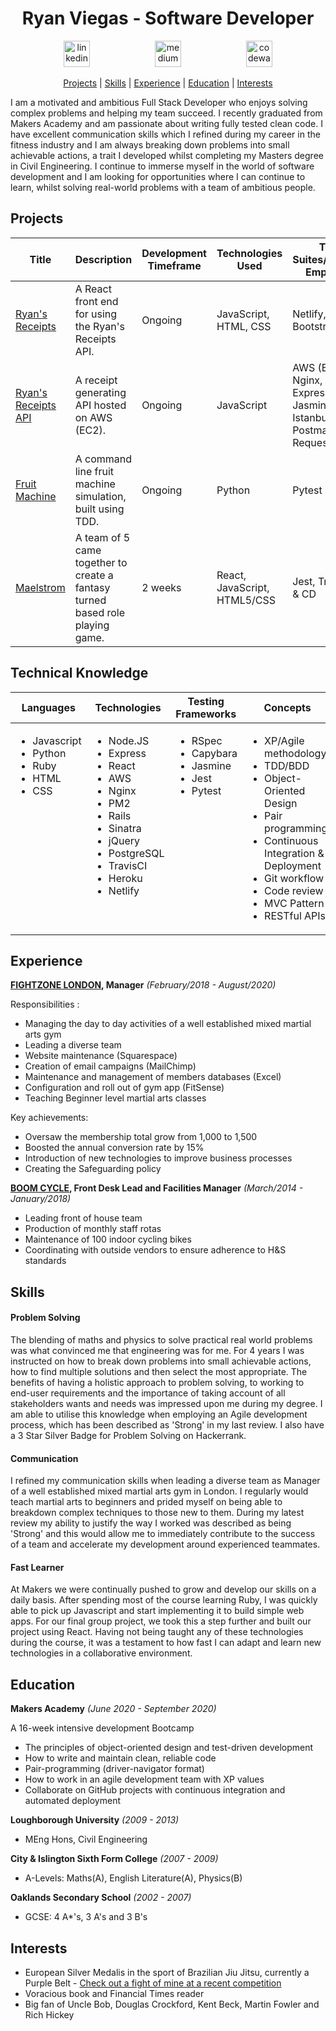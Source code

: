 <h1 align="center">Ryan Viegas - Software Developer</h1>

<p align="center">
 
<a href="https://www.linkedin.com/in/ryan-viegas-115002195/">
<img src="https://www.iconfinder.com/data/icons/free-social-icons/67/linkedin_circle_color-512.png" alt="linkedin" hspace="50" height="42" width="42"></a>

<a href="https://www.hackerrank.com/rjkviegas">
<img src="https://res-1.cloudinary.com/crunchbase-production/image/upload/c_lpad,h_170,w_170,f_auto,b_white,q_auto:eco/lqlkg85sw4sgmp2xvznh" alt="medium" hspace="50" height="42" width="42"></a>

<a href="https://www.codewars.com/users/rjkviegas/">
<img src="https://gitlab.com/uploads/-/system/project/avatar/12144548/codewars-logo.png" alt="codewars" hspace="50" height="42" width="42"></a></p>

 <div align="center">
 
[Projects](#projects) |
[Skills](#skills) |
[Experience](#experience) |
[Education](#education) |
[Interests](#interests)

</div>

<p>I am a motivated and ambitious Full Stack Developer who enjoys solving complex problems and helping my team succeed. I recently graduated from Makers Academy and am passionate about writing fully tested clean code. I have excellent communication skills which I refined during my career in the fitness industry and I am always breaking down problems into small achievable actions, a trait I developed whilst completing my Masters degree in Civil Engineering. I continue to immerse myself in the world of software development and I am looking for opportunities where I can continue to learn, whilst solving real-world problems with a team of ambitious people.</p>

## Projects
| Title | Description | Development Timeframe | Technologies Used | Test Suites/CIs/CDs Employed | Deployment |
|--|--|--|--|--|--|
| [Ryan's Receipts ](https://github.com/rjkviegas/ryans=receipts) | A React front end for using the Ryan's Receipts API. | Ongoing | JavaScript, HTML, CSS | Netlify, React, Bootstrap| https://ryansreceipts.com |
| [Ryan's Receipts API](https://github.com/rjkviegas/ryans=receipts) | A receipt generating API hosted on AWS (EC2). | Ongoing | JavaScript | AWS (EC2), Nginx, PM2, Express, Jasmine, Istanbul, Postman-Request| https://api.ryansreceipts.com |
| [Fruit Machine](https://github.com/rjkviegas/fruit-machine) | A command line fruit machine simulation, built using TDD. | Ongoing | Python | Pytest| N/A |
| [Maelstrom](https://github.com/rjkviegas/Maelstrom)| A team of 5 came together to create a fantasy turned based role playing game.| 2 weeks| React, JavaScript, HTML5/CSS| Jest, Travis CI & CD |[Netlify Deployment](https://maelstrom-rpg.netlify.app/)|

## Technical Knowledge

<table>
  <thead>
    <tr>
      <th>Languages</th>
      <th>Technologies</th>
      <th>Testing Frameworks</th>
      <th>Concepts</th>
      <th>Tools</th>
    </tr>
  </thead>
  <tbody>
    <tr>
      <td style="vertical-align: top">
        <ul>
          <li>Javascript</li>
          <li>Python</li>
          <li>Ruby</li>
          <li>HTML</li>
          <li>CSS</li>
        </ul>
      </td>
      <td style="vertical-align: top">
        <ul>
          <li>Node.JS</li>
          <li>Express</li>
          <li>React</li>
          <li>AWS</li>
          <li>Nginx</li>
          <li>PM2</li>
          <li>Rails</li>
          <li>Sinatra</li>
          <li>jQuery</li>
          <li>PostgreSQL</li>
          <li>TravisCI</li>
          <li>Heroku</li>
          <li>Netlify</li>
        </ul>
      </td>
      <td style="vertical-align: top">
        <ul>
          <li>RSpec</li>
          <li>Capybara</li>
          <li>Jasmine</li>
          <li>Jest</li>
          <li>Pytest</li>
        </ul>
      </td>
      <td style="vertical-align: top">
        <ul>
          <li>XP/Agile methodology</li>
          <li>TDD/BDD</li>
          <li>Object-Oriented Design</li>
          <li>Pair programming</li>
          <li>Continuous Integration & Deployment</li>
          <li>Git workflow</li>
          <li>Code review</li>
          <li>MVC Pattern</li>
          <li>RESTful APIs</li>
        </ul>
      </td>
      <td style="vertical-align: top">
        <ul>
          <li>VSCode</li>
          <li>Git</li>
          <li>OSX</li>
          <li>WSL2</li>
        </ul>
      </td>
    </tr>
  </tbody>
</table>


## Experience

**[FIGHTZONE LONDON](https://www.fightzonelondon.co.uk/), Manager**
_(February/2018 - August/2020)_

Responsibilities :

- Managing the day to day activities of a well established mixed martial arts gym
- Leading a diverse team
- Website maintenance (Squarespace)
- Creation of email campaigns (MailChimp)
- Maintenance and management of members databases (Excel)
- Configuration and roll out of gym app (FitSense)
- Teaching Beginner level martial arts classes


Key achievements:

- Oversaw the membership total grow from 1,000 to 1,500
- Boosted the annual conversion rate by 15%
- Introduction of new technologies to improve business processes
- Creating the Safeguarding policy

**[BOOM CYCLE](https://www.boomcycle.co.uk/), Front Desk Lead and Facilities Manager**
_(March/2014 - January/2018)_

- Leading front of house team
- Production of monthly staff rotas 
- Maintenance of 100 indoor cycling bikes
- Coordinating with outside vendors to ensure adherence to H&S standards

## Skills

#### Problem Solving

The blending of maths and physics to solve practical real world problems was what convinced me that engineering was for me. For 4 years I was instructed on how to break down problems into small achievable actions, how to find multiple solutions and then select the most appropriate. The benefits of having a holistic approach to problem solving, to working to end-user requirements and the importance of taking account of all stakeholders wants and needs was impressed upon me during my degree. I am able to utilise this knowledge when employing an Agile development process, which has been described as 'Strong' in my last review. I also have a 3 Star Silver Badge for Problem Solving on Hackerrank.

#### Communication

I refined my communication skills when leading a diverse team as Manager of a well established mixed martial arts gym in London. I regularly would teach martial arts to beginners and prided myself on being able to breakdown complex techniques to those new to them. During my latest review my ability to justify the way I worked was described as being 'Strong' and this would allow me to immediately contribute to the success of a team and accelerate my development around experienced teammates.

#### Fast Learner
At Makers we were continually pushed to grow and develop our skills on a daily basis. After spending most of the course learning Ruby, I was quickly able to pick up Javascript and start implementing it to build simple web apps. For our final group project, we took this a step further and built our project using React. Having not being taught any of these technologies during the course, it was a testament to how fast I can adapt and learn new technologies in a collaborative environment.

## Education

**Makers Academy**
_(June 2020 - September 2020)_

A 16-week intensive development Bootcamp

- The principles of object-oriented design and test-driven development
- How to write and maintain clean, reliable code
- Pair-programming (driver-navigator format)
- How to work in an agile development team with XP values
- Collaborate on GitHub projects with continuous integration and automated deployment

**Loughborough University**
_(2009 - 2013)_ 
- MEng Hons, Civil Engineering

**City & Islington Sixth Form College**
_(2007 - 2009)_ 
- A-Levels: Maths(A), English Literature(A), Physics(B)

**Oaklands Secondary School**
_(2002 - 2007)_ 
- GCSE: 4 A*'s, 3 A's and 3 B's

## Interests
* European Silver Medalis in the sport of Brazilian Jiu Jitsu, currently a Purple Belt - [Check out a fight of mine at a recent competition](https://www.youtube.com/watch?v=HnCic_9FHy8)
* Voracious book and Financial Times reader
* Big fan of Uncle Bob, Douglas Crockford, Kent Beck, Martin Fowler and Rich Hickey
